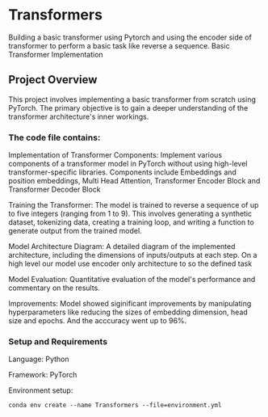 # Transformers
Building a basic transformer using Pytorch and using the encoder side of transformer to perform a basic task like reverse a sequence.
Basic Transformer Implementation

## Project Overview
This project involves implementing a basic transformer from scratch using PyTorch. The primary objective is to gain a deeper understanding of the transformer architecture's inner workings​​.

### The code file contains:
Implementation of Transformer Components: Implement various components of a transformer model in PyTorch without using high-level transformer-specific libraries. Components include Embeddings and position embeddings, Multi Head Attention, Transformer Encoder Block and Transformer Decoder Block

Training the Transformer: The model is trained to reverse a sequence of up to five integers (ranging from 1 to 9). This involves generating a synthetic dataset, tokenizing data, creating a training loop, and writing a function to generate output from the trained model​​.

Model Architecture Diagram: A detailed diagram of the implemented architecture, including the dimensions of inputs/outputs at each step​​. On a high level our model use encoder only architecture to so the defined task

Model Evaluation: Quantitative evaluation of the model's performance and commentary on the results.

Improvements: Model showed siginificant improvements by manipulating hyperparameters like reducing the sizes of embedding dimension, head size and epochs. And the acccuracy went up to 96%.

### Setup and Requirements
Language: Python

Framework: PyTorch

Environment setup:

```
conda env create --name Transformers --file=environment.yml
 
```


